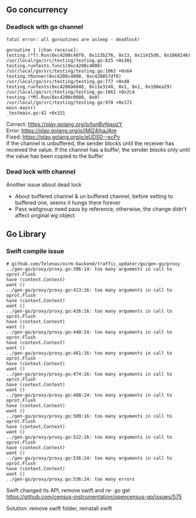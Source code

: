 
## Go concurrency

### Deadlock with go channel

```
fatal error: all goroutines are asleep - deadlock!

goroutine 1 [chan receive]:
testing.(*T).Run(0xc4200c40f0, 0x113b276, 0x13, 0x11415d0, 0x1068246)
/usr/local/go/src/testing/testing.go:825 +0x301
testing.runTests.func1(0xc4200c4000)
/usr/local/go/src/testing/testing.go:1063 +0x64
testing.tRunner(0xc4200c4000, 0xc420057df8)
/usr/local/go/src/testing/testing.go:777 +0xd0
testing.runTests(0xc4200a6040, 0x11e3140, 0x1, 0x1, 0x100ea29)
/usr/local/go/src/testing/testing.go:1061 +0x2c4
testing.(*M).Run(0xc4200c0000, 0x0)
/usr/local/go/src/testing/testing.go:978 +0x171
main.main()
_testmain.go:42 +0x151

```
Correct: https://play.golang.org/p/tunBvfqxozY  
Error: https://play.golang.org/p/iMI24ihaJAm  
Fixed: https://play.golang.org/p/eUDS0--ecPv  
If the channel is unbuffered, the sender blocks until the receiver has received the value. If the channel has a buffer, the sender blocks only until the value has been copied to the buffer


### Dead lock with channel

Another issue about dead lock  
- About buffered channel & un buffered channel, before setting to buffered one, seems it hungs there forever
- Pass waitgroup need pass by reference, otherwise, the change didn't affect original wg object




## Go Library

### Swift compile issue

```
# github.com/Telenav/osrm-backend/traffic_updater/go/gen-go/proxy
../gen-go/proxy/proxy.go:396:14: too many arguments in call to oprot.Flush
have (context.Context)
want ()
../gen-go/proxy/proxy.go:413:16: too many arguments in call to oprot.Flush
have (context.Context)
want ()
../gen-go/proxy/proxy.go:426:16: too many arguments in call to oprot.Flush
have (context.Context)
want ()
../gen-go/proxy/proxy.go:440:24: too many arguments in call to oprot.Flush
have (context.Context)
want ()
../gen-go/proxy/proxy.go:461:16: too many arguments in call to oprot.Flush
have (context.Context)
want ()
../gen-go/proxy/proxy.go:474:16: too many arguments in call to oprot.Flush
have (context.Context)
want ()
../gen-go/proxy/proxy.go:488:24: too many arguments in call to oprot.Flush
have (context.Context)
want ()
../gen-go/proxy/proxy.go:509:16: too many arguments in call to oprot.Flush
have (context.Context)
want ()
../gen-go/proxy/proxy.go:522:16: too many arguments in call to oprot.Flush
have (context.Context)
want ()
../gen-go/proxy/proxy.go:536:24: too many arguments in call to oprot.Flush
have (context.Context)
want ()
../gen-go/proxy/proxy.go:536:24: too many errors

```
Swift changed its API, remove swift and re- go get
https://github.com/census-instrumentation/opencensus-go/issues/575

Solution: remove swift folder, reinstall swift 
